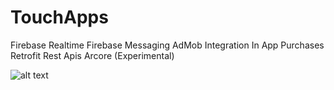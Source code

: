 # TouchApps

Firebase Realtime
Firebase Messaging
AdMob Integration
In App Purchases
Retrofit
Rest Apis
Arcore (Experimental)

![alt text](https://github.com/[TMaps]/blob/[master]/Screenshot_20221105-042438_TMap.jpg?raw=true)

